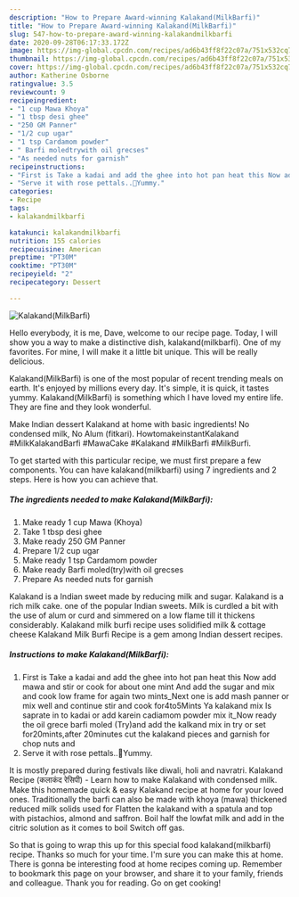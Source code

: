 ```yaml
---
description: "How to Prepare Award-winning Kalakand(MilkBarfi)"
title: "How to Prepare Award-winning Kalakand(MilkBarfi)"
slug: 547-how-to-prepare-award-winning-kalakandmilkbarfi
date: 2020-09-28T06:17:33.172Z
image: https://img-global.cpcdn.com/recipes/ad6b43ff8f22c07a/751x532cq70/kalakandmilkbarfi-recipe-main-photo.jpg
thumbnail: https://img-global.cpcdn.com/recipes/ad6b43ff8f22c07a/751x532cq70/kalakandmilkbarfi-recipe-main-photo.jpg
cover: https://img-global.cpcdn.com/recipes/ad6b43ff8f22c07a/751x532cq70/kalakandmilkbarfi-recipe-main-photo.jpg
author: Katherine Osborne
ratingvalue: 3.5
reviewcount: 9
recipeingredient:
- "1 cup Mawa Khoya"
- "1 tbsp desi ghee"
- "250 GM Panner"
- "1/2 cup ugar"
- "1 tsp Cardamom powder"
- " Barfi moledtrywith oil grecses"
- "As needed nuts for garnish"
recipeinstructions:
- "First is Take a kadai and add the ghee into hot pan heat this Now add mawa and stir or cook for about one mint And add the sugar and mix and cook low frame for again two mints_Next one is add mash panner or mix well and continue stir and cook for4to5Mints Ya kalakand mix Is saprate in to kadai or add karein cadiamom powder mix it_Now ready the oil grece barfi moled (Try)and add the kalkand mix in try or set for20mints,after 20minutes cut the kalakand pieces and garnish for chop nuts and"
- "Serve it with rose pettals..🙂Yummy."
categories:
- Recipe
tags:
- kalakandmilkbarfi

katakunci: kalakandmilkbarfi 
nutrition: 155 calories
recipecuisine: American
preptime: "PT30M"
cooktime: "PT30M"
recipeyield: "2"
recipecategory: Dessert

---
```



![Kalakand(MilkBarfi)](https://img-global.cpcdn.com/recipes/ad6b43ff8f22c07a/751x532cq70/kalakandmilkbarfi-recipe-main-photo.jpg)

Hello everybody, it is me, Dave, welcome to our recipe page. Today, I will show you a way to make a distinctive dish, kalakand(milkbarfi). One of my favorites. For mine, I will make it a little bit unique. This will be really delicious.

Kalakand(MilkBarfi) is one of the most popular of recent trending meals on earth. It's enjoyed by millions every day. It's simple, it is quick, it tastes yummy. Kalakand(MilkBarfi) is something which I have loved my entire life. They are fine and they look wonderful.

Make Indian dessert Kalakand at home with basic ingredients! No condensed milk, No Alum (fitkari). HowtomakeinstantKalakand #MilkKalakandBarfi #MawaCake #Kalakand #MilkBarfi #MilkBurfi.


To get started with this particular recipe, we must first prepare a few components. You can have kalakand(milkbarfi) using 7 ingredients and 2 steps. Here is how you can achieve that.

<!--inarticleads1-->

##### The ingredients needed to make Kalakand(MilkBarfi):

1. Make ready 1 cup Mawa (Khoya)
1. Take 1 tbsp desi ghee
1. Make ready 250 GM Panner
1. Prepare 1/2 cup ugar
1. Make ready 1 tsp Cardamom powder
1. Make ready  Barfi moled(try)with oil grecses
1. Prepare As needed nuts for garnish


Kalakand is a Indian sweet made by reducing milk and sugar. Kalakand is a rich milk cake. one of the popular Indian sweets. Milk is curdled a bit with the use of alum or curd and simmered on a low flame till it thickens considerably. Kalakand milk burfi recipe uses solidified milk &amp; cottage cheese Kalakand Milk Burfi Recipe is a gem among Indian dessert recipes. 

<!--inarticleads2-->

##### Instructions to make Kalakand(MilkBarfi):

1. First is Take a kadai and add the ghee into hot pan heat this Now add mawa and stir or cook for about one mint And add the sugar and mix and cook low frame for again two mints_Next one is add mash panner or mix well and continue stir and cook for4to5Mints Ya kalakand mix Is saprate in to kadai or add karein cadiamom powder mix it_Now ready the oil grece barfi moled (Try)and add the kalkand mix in try or set for20mints,after 20minutes cut the kalakand pieces and garnish for chop nuts and
1. Serve it with rose pettals..🙂Yummy.


It is mostly prepared during festivals like diwali, holi and navratri. Kalakand Recipe (कलाकंद रेसिपी) - Learn how to make Kalakand with condensed milk. Make this homemade quick &amp; easy Kalakand recipe at home for your loved ones. Traditionally the barfi can also be made with khoya (mawa) thickened reduced milk solids used for Flatten the kalakand with a spatula and top with pistachios, almond and saffron. Boil half the lowfat milk and add in the citric solution as it comes to boil Switch off gas. 

So that is going to wrap this up for this special food kalakand(milkbarfi) recipe. Thanks so much for your time. I'm sure you can make this at home. There is gonna be interesting food at home recipes coming up. Remember to bookmark this page on your browser, and share it to your family, friends and colleague. Thank you for reading. Go on get cooking!
